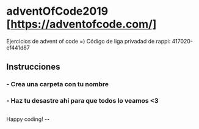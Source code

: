 # adventOfCode2019 [https://adventofcode.com/]
Ejercicios de advent of code =)
Código de liga privadad de rappi: 417020-ef441d87

## Instrucciones
### - Crea una carpeta con tu nombre
### - Haz tu desastre ahí para que todos lo veamos <3

##
Happy coding! --
